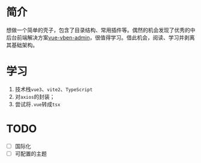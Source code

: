 # 简介

想做一个简单的壳子，包含了目录结构、常用插件等。偶然的机会发现了优秀的中后台前端解决方案[vue-vben-admin](https://github.com/anncwb/vue-vben-admin/blob/main/README.zh-CN.md)，很值得学习。借此机会，阅读、学习并剥离其基础架构。

# 学习

1. 技术栈`vue3`、`vite2`、`TypeScript`
2. 对`axios`的封装；
3. 尝试将`.vue`转成`tsx`

# TODO

- [ ] 国际化
- [ ] 可配置的主题